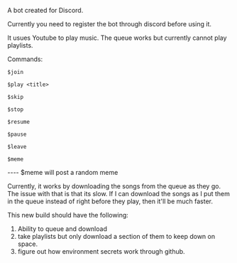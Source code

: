 A bot created for Discord. 

Currently you need to register the bot through discord before using it. 

It usues Youtube to play music. The queue works but currently cannot play playlists.

Commands:
```
$join
```
```
$play <title>
```
```
$skip
```
```
$stop
```
```
$resume
```
```
$pause
```
```
$leave
```
```
$meme
``` 
---- $meme will post a random meme

Currently, it works by downloading the songs from the queue as they go. The issue with that is that its slow. If I can download the songs as I put them in the queue instead of right before they play, then it'll be much faster.

This new build should have the following:
1. Ability to queue and download
2. take playlists but only download a section of them to keep down on space. 
3. figure out how environment secrets work through github.

